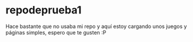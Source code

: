 # repodeprueba1 
Hace bastante que no usaba mi repo y aquí estoy cargando unos juegos y páginas simples, espero que te gusten :P
